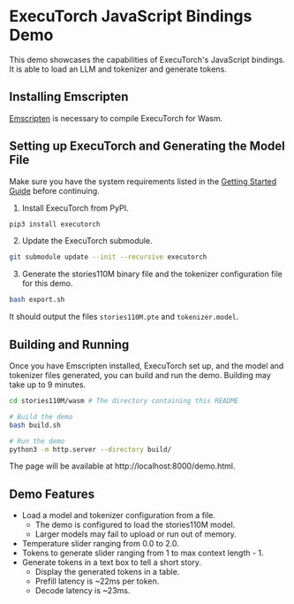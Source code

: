 # ExecuTorch JavaScript Bindings Demo

This demo showcases the capabilities of ExecuTorch's JavaScript bindings. It is able to load an LLM and tokenizer and generate tokens.

## Installing Emscripten

[Emscripten](https://emscripten.org/index.html) is necessary to compile ExecuTorch for Wasm.

## Setting up ExecuTorch and Generating the Model File

Make sure you have the system requirements listed in the [Getting Started Guide](https://docs.pytorch.org/executorch/main/getting-started.html#system-requirements) before continuing.

1. Install ExecuTorch from PyPI.
```bash
pip3 install executorch
```

2. Update the ExecuTorch submodule.
```bash
git submodule update --init --recursive executorch
```

3. Generate the stories110M binary file and the tokenizer configuration file for this demo.

```bash
bash export.sh
```
It should output the files `stories110M.pte` and `tokenizer.model`.

## Building and Running

Once you have Emscripten installed, ExecuTorch set up, and the model and tokenizer files generated, you can build and run the demo. Building may take up to 9 minutes.

```bash
cd stories110M/wasm # The directory containing this README

# Build the demo
bash build.sh

# Run the demo
python3 -m http.server --directory build/
```

The page will be available at http://localhost:8000/demo.html.

## Demo Features

- Load a model and tokenizer configuration from a file.
  - The demo is configured to load the stories110M model.
  - Larger models may fail to upload or run out of memory.
- Temperature slider ranging from 0.0 to 2.0.
- Tokens to generate slider ranging from 1 to max context length - 1.
- Generate tokens in a text box to tell a short story.
  - Display the generated tokens in a table.
  - Prefill latency is ~22ms per token.
  - Decode latency is ~23ms.
